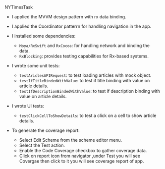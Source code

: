 
NYTimesTask

* I applied the MVVM design pattern with rx data binding.
    
* I applied the Coordinator patterrn for handling navigation in the app.

* I installed some dependencies:
   - `Moya/RxSwift` and `RxCocoa`: for handling network and binding the data.
   - `RxBlocking`: provides testing capabilities for Rx-based systems.

* I wrote some unit tests:
   - `testAriclesAPIRequest`: to test loading articles with mock object.
   - `testIfTitleBindedWithValue`: to test if title binding with value on article details.
   - `testIfDescriptionBindedWithValue`: to test if description binding with value on article details.
   
* I wrote  UI tests:
   - `testClickCellToShowDetails`: to test a click on a cell to show article details.
 
* To generate the coverage report:
   - Select Edit Scheme from the scheme editor menu.
   - Select the Test action.
   - Enable the Code Coverage checkbox to gather coverage data.
   - Click on report icon from navigator ,under Test you will see Covergae then click to it you will see coverage report of app.
